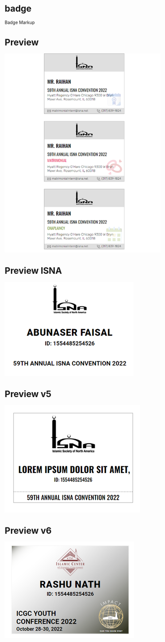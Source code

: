 # badge
Badge Markup

# Preview
![alt text](https://github.com/rashu-pro/badge/blob/main/assets/images/preview.png?raw=true)

# Preview ISNA
![alt text](https://github.com/rashu-pro/badge/blob/main/assets/images/badge_isna.png?raw=true)

# Preview v5
![alt text](https://github.com/rashu-pro/badge/blob/main/assets/images/badge_v5.png?raw=true)

# Preview v6
![alt text](https://github.com/rashu-pro/badge/blob/main/assets/images/badge_v6.png?raw=true)

